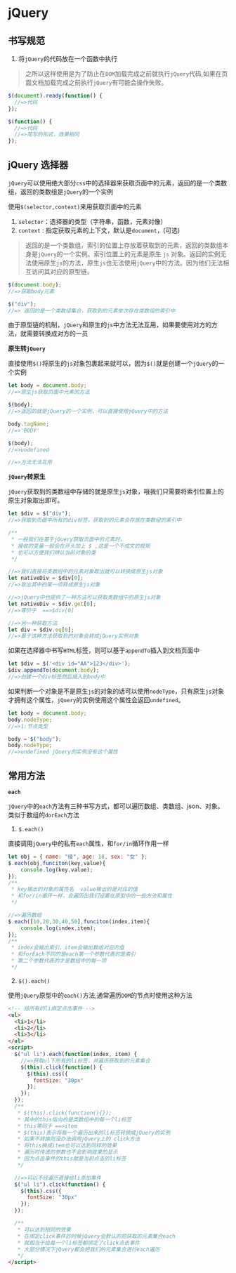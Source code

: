 # jQuery

## 书写规范

1. 将`jQuery`的代码放在一个函数中执行

> 之所以这样使用是为了防止在`DOM`加载完成之前就执行`jQuery`代码,如果在页面文档加载完成之前执行`jQuery`有可能会操作失败。

```javascript
$(document).ready(function() {
  //=>代码
});

$(function() {
  //=>代码
  //=>简写的形式，效果相同
});
```

## jQuery 选择器

`jQuery`可以使用绝大部分`css`中的选择器来获取页面中的元素，返回的是一个类数组，返回的类数组是`jQuery`的一个实例

使用`$(selector,context)`来用获取页面中的元素

1. `selector`：选择器的类型（字符串，函数，元素对像）
2. `context` : 指定获取元素的上下文，默认是`document`，(可选)

> 返回的是一个类数组，索引的位置上存放着获取到的元素，返回的类数组本身是`jQuery`的一个实例。索引位置上的元素是原生 `js` 对象。返回的实例无法使用原生`js`的方法，原生`js`也无法使用`jQuery`中的方法。因为他们无法相互访问其对应的原型链。

```javascript
$(document.body);
//=>获取body元素

$("div");
//=> 返回的是一个类数组集合，获取到的元素依次存在类数组的索引中
```

由于原型链的机制，`jQuery`和原生的`js`中方法无法互用，如果要使用对方的方法，就需要转换成对方的一员

**原生转`jQuery`**

直接使用`$()`将原生的`js`对象包裹起来就可以，因为`$()`就是创建一个`jQuery`的一个实例

```javascript
let body = document.body;
//=>原生js获取页面中元素的方法

$(body);
//=>返回的就是jQuery的一个实例，可以直接使用jQuery中的方法

body.tagName;
//=>'BODY'

$(body);
//=>undefined

//=>方法无法互用
```

**`jQuery`转原生**

`jQuery`获取到的类数组中存储的就是原生`js`对象，哦我们只需要将索引位置上的原生对象取出即可。

```javascript
let $div = $("div");
//=>获取到页面中所有的div标签，获取到的元素会存放在类数组的索引中

/**
 * 一般我们在基于jQuery获取页面中的元素时。
 * 接收的变量一般会在开头加上 $ ,这是一个不成文的规矩
 * 也可以方便我们辨认当前对象的类
 */

//=>我们直接将类数组中的元素对象取出就可以转换成原生js对象
let nativeDiv = $div[0];
//=>取出其中的某一项转成原生js对象

//=>jQuery中也提供了一种方法可以获取类数组中的原生js对象
let nativeDiv = $div.get[0];
//=>等价于  ==>$div[0]

//=>另一种获取方法
let div = $div.eq[0];
//=>基于这种方法获取到的对象会转成jQuery实例对象
```

如果在选择器中书写`HTML`标签，则可以基于`appendTo`插入到文档页面中

```javascript
let $div = $('<div id="AA">123</div>');
$div.appendTo(document.body);
//=>创建一个div标签然后插入到body中
```

如果判断一个对象是不是原生`js`的对象的话可以使用`nodeType`，只有原生`js`对象才拥有这个属性，`jQuery`的实例使用这个属性会返回`undefined`。

```javascript
let body = document.body;
body.nodeType;
//=>1:节点类型

body = $("body");
body.nodeType;
//=>undefined jQuery的实例没有这个属性
```

## 常用方法

**`each`**

`jQuery`中的`each`方法有三种书写方式，都可以遍历数组、类数组、json、对象。类似于数组的`dorEach`方法

1. `$.each()`

直接调用`jQuery`中的私有`each`属性，和`for/in`循环作用一样

```javascript
let obj = { name: "绫", age: 18, sex: "女" };
$.each(obj,funciton(key,value){
    console.log(key,value);
});
/**
 * key输出的对象的属性名  value输出的是对应的值
 * 和for/in循环一样，会遍历出我们设置在原型中的一些方法和属性
 */

//=>遍历数组
$.each([10,20,30,40,50],funciton(index,item){
    console.log(index,item);
});
/**
 * index会输出索引，item会输出数组对应的值
 * 和forEach不同的是each第一个参数代表的是索引
 * 第二个参数代表的才是数组中的每一项
 */
```

2. `$().each()`

使用`jQuery`原型中的`each()`方法,通常遍历`DOM`的节点时使用这种方法

```html
<!-- 给所有的li绑定点击事件 -->
<ul>
  <li>1</li>
  <li>2</li>
  <li>3</li>
</ul>
<script>
  $("ul li").each(function(index, item) {
    //=>获取ul下所有的li标签，并遍历获取到的元素集合
    $(this).click(function() {
      $(this).css({
        fontSize: "30px"
      });
    });
  });
  /**
   * $(this).click(function(){});
   * 其中的this指向的是类数组中的每一个li标签
   * this等同于 ==>item
   * $(this)表示将每一个遍历出来的li标签转换成jQuery的实例
   * 如果不转换则没办法调用jQuery上的 click方法
   * 将this换成item也可以达到同样的效果
   * 遍历时传递的参数也不会影响效果的显示
   * 因为点击事件的this就是当前点击的li标签
   */

  //=>可以不经遍历直接给li添加事件
  $("ul li").click(function() {
    $(this).css({
      fontSize: "30px"
    });
  });

  /**
   * 可以达到相同的效果
   * 在绑定click事件的时候jQuery会默认的把获取的元素集合each
   * 就相当于给每一个li标签都绑定了click点击事件
   * 大部分情况下jQuery都会把我们的元素集合进行each遍历
   */
</script>
```

